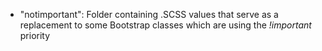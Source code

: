 - "notimportant": Folder containing .SCSS values that serve as a replacement to some Bootstrap classes which are using the *!important* priority